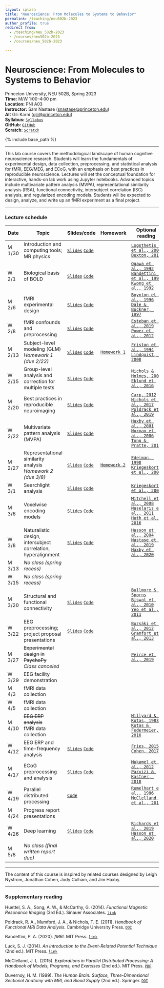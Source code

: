 ```yaml
---
layout: splash
title: "Neuroscience: From Molecules to Systems to Behavior"
permalink: /teaching/neu502b-2023
author_profile: true
redirect from:
  - /teaching/neu_502b-2023
  - /courses/neu502b-2023
  - /courses/neu_502b-2023

---
```

# Neuroscience: From Molecules to Systems to Behavior
Princeton University, NEU 502B, Spring 2023<br>
**Time:** M/W 1:00–4:00 pm<br>
**Location:** PNI A03<br>
**Instructor:** Sam Nastase ([snastase@princeton.edu](snastase@princeton.edu))<br>
**AI:** Gili Karni ([gili@princeton.edu](gili@princeton.edu))<br>
**Syllabus:** [`Syllabus`](https://docs.google.com/document/d/1JRjKDrGgjRPv-Fzc43NnibtK02tIoXBdEJIqEYeyLN0/edit?usp=sharing)<br>
**GitHub:** [`GitHub`](https://github.com/2023-NEU502b)<br>
**Scratch:** [`Scratch`](https://docs.google.com/document/d/1M1lTMpmpQ3u8yGUHTuNSHkBbMV1smjHTDjb3NFVkLew/edit?usp=sharing)

{% include base_path %}

---

This lab course covers the methodological landscape of human cognitive neuroscience research. Students will learn the fundamentals of experimental design, data collection, preprocessing, and statistical analysis for fMRI, EEG/MEG, and ECoG, with an emphasis on best practices in reproducible neuroscience. Lectures will set the conceptual foundation for interactive, hands-on lab work using Jupyter notebooks. Advanced topics include multivariate pattern analysis (MVPA), representational similarity analysis (RSA), functional connectivity, intersubject correlation (ISC) analysis, and regularized encoding models. Students will be expected to design, analyze, and write up an fMRI experiment as a final project.

---
### Lecture schedule

| Date | Topic | Slides/code | Homework | Optional reading |
| --- | --- | --- | --- | --- |
| M 1/30 | Introduction and computing tools; MR physics | [`Slides`](https://docs.google.com/presentation/d/1-z-MqUW27vwozxMoEQ8TCV6yht_TK1Bpu-JTmsORBoA/edit?usp=sharing) [`Code`](https://github.com/2023-NEU502B/neu502b-lab/blob/master/fmri-00/fmri-00-introduction.ipynb) | | [`Logothetis et al., 2001`](https://doi.org/10.1038/35084005) [`Buxton, 2013`](https://doi.org/10.1088/0034-4885/76/9/096601) |
| W 2/1 | Biological basis of BOLD | [`Slides`](https://docs.google.com/presentation/d/16vDMc79pclwT4rrTZZYsL904xbFy9BovE_Jvr0b6mwk/edit?usp=sharing) [`Code`](https://github.com/2023-NEU502B/neu502b-lab/blob/master/fmri-01/fmri-01-visualization.ipynb) | | [`Ogawa et al., 1992`](https://doi.org/10.1073/pnas.89.13.5951) [`Bandettini et al., 1992`](https://doi.org/10.1002/mrm.1910250220) [`Kwong et al., 1992`](https://doi.org/10.1073/pnas.89.12.5675) |
| M 2/6 | fMRI experimental design | [`Slides`](https://docs.google.com/presentation/d/1ezBwjRqTgxPCW60dQ6ZmTRDKlkIOWbuI_iO-FmB5e34/edit?usp=sharing) [`Code`](https://github.com/2023-NEU502B/neu502b-lab/blob/master/fmri-02/fmri-02-design.ipynb) | | [`Boynton et al., 1996`](https://doi.org/10.1523/JNEUROSCI.16-13-04207.1996) [`Dale & Buckner, 1997`](https://doi.org/10.1002/(SICI)1097-0193(1997)5:5%3C329::AID-HBM1%3E3.0.CO;2-5) |
| W 2/8 | fMRI confounds and preprocessing | [`Slides`](https://docs.google.com/presentation/d/1UrtcxPKfP_MyUkQFCcBmRHH2H4RyRoS5FjGCgszGS2k/edit?usp=sharing) [`Code`](https://github.com/2023-NEU502B/neu502b-lab/blob/master/fmri-03/fmri-03-preprocessing.ipynb) | | [`Esteban et al., 2019`](https://doi.org/10.1038/s41592-018-0235-4) [`Power et al., 2012`](https://doi.org/10.1016/j.neuroimage.2011.10.018) |
| M 2/13 | Subject-level modeling (GLM)<br>_Homework 1 (due 2/22)_ | [`Slides`](https://docs.google.com/presentation/d/1202a-QWDFQ6LSnYsVLykpJ2O16A4LwnNoAs9nAWzTTM/edit?usp=sharing) [`Code`](https://github.com/2023-NEU502B/neu502b-lab/blob/master/fmri-04/fmri-04-glm.ipynb) | [`Homework 1`](https://github.com/2023-NEU502B/neu502b-lab/blob/master/homework/homework-1.ipynb) | [`Friston et al., 1994`](https://doi.org/10.1002/hbm.460020402) [`Lindquist, 2008`](https://doi.org/10.1214/09-STS282) |
| W 2/15 | Group-level analysis and correction for multiple tests | [`Slides`](https://docs.google.com/presentation/d/1j8FfJ9nYZdqNgPujfvPQSJd49AsZaGGv1-xgGIm8ai0/edit?usp=sharing) [`Code`](https://github.com/2023-NEU502B/neu502b-lab/blob/master/fmri-05/fmri-05-group.ipynb) | | [`Nichols & Holmes, 2002`](https://doi.org/10.1002/hbm.1058) [`Eklund et al., 2016`](https://doi.org/10.1073/pnas.1602413113) |
| M 2/20 | Best practices in reproducible neuroimaging | [`Slides`](https://docs.google.com/presentation/d/1twohz2ASBGAHiL6Gm40QCpmIqwwc-Sv3WxUccvQCv5Q/edit?usp=sharing) [`Code`](https://docs.google.com/document/d/1e2EOzLgoWBtczbPj2GmIhWViEHTuIXAyvK-1LsPb-D4/edit?usp=sharing) | | [`Carp, 2012`](https://doi.org/10.1016/j.neuroimage.2012.07.004) [`Nichols et al., 2017`](https://doi.org/10.1038/nn.4500) [`Poldrack et al., 2019`](https://doi.org/10.1038/nrn.2016.167) |
| W 2/22 | Multivariate pattern analysis (MVPA) | [`Slides`](https://docs.google.com/presentation/d/1_BjJRgrtiWmdYMjb57YusPXah2q6aMb4lVp2m70tAzQ/edit?usp=sharing) [`Code`](https://github.com/2023-NEU502B/neu502b-lab/blob/master/comp-00/comp-00-mvpa.ipynb) | | [`Haxby et al., 2001`](https://doi.org/10.1126/science.1063736) [`Norman et al., 2006`](https://doi.org/10.1016/j.tics.2006.07.005) [`Tong & Pratte, 2012`](https://doi.org/10.1146/annurev-psych-120710-100412) |
| M 2/27 | Representational similarity analysis<br>_Homework 2 (due 3/8)_ | [`Slides`](https://docs.google.com/presentation/d/1ks_cn-s1qK-nw6_LTxBo3M3azdcdealQG9ofoeMNI68/edit?usp=sharing) [`Code`](https://github.com/2023-NEU502B/neu502b-lab/blob/master/comp-01/comp-01-rsa.ipynb) | [`Homework 2`](https://github.com/2023-NEU502B/neu502b-lab/blob/master/homework/homework-2.ipynb) | [`Edelman, 1998`](https://doi.org/10.1017/S0140525X98001253) [`Kriegeskorte et al., 2008`](https://doi.org/10.3389/neuro.06.004.2008) |
| W 3/1 | Searchlight analysis | [`Slides`](https://docs.google.com/presentation/d/1Fh0gdj_b65p3KcVviJyup-ewajzV4oPSLhyncln9LEM/edit?usp=sharing) [`Code`](https://github.com/2023-NEU502B/neu502b-lab/blob/master/comp-02/comp-02-searchlight.ipynb) | | [`Kriegeskorte et al., 2006`](https://doi.org/10.1073/pnas.0600244103) |
| M 3/6 | Voxelwise encoding models | [`Slides`](https://docs.google.com/presentation/d/1hb0XHSGrb2RvTLw_59TLU-RQwZFzZ6DarjSl9NJQKfw/edit?usp=sharing) [`Code`](https://github.com/2023-NEU502B/neu502b-lab/blob/master/comp-03/comp-03-encoding.ipynb) | | [`Mitchell et al., 2008`](https://doi.org/10.1126/science.1152876) [`Naselaris et al., 2011`](https://doi.org/10.1016/j.neuroimage.2010.07.073) [`Huth et al., 2016`](https://doi.org/10.1038/nature17637) |
| W 3/8 | Naturalistic design, intersubject correlation, hyperalignment | [`Slides`](https://docs.google.com/presentation/d/1r-nq0oTEOyE9Psg4v9kazrTv-aKV-lPfsT0nhRsjuNw/edit?usp=sharing) [`Code`](https://github.com/2023-NEU502B/neu502b-lab/tree/master/comp-04) | | [`Hasson et al., 2004`](https://doi.org/10.1126/science.1089506) [`Nastase et al., 2019`](https://doi.org/10.1093/scan/nsz037) [`Haxby et al., 2020`](https://doi.org/10.7554/eLife.56601) |
| M 3/13 | _No class (spring recess)_ | | | |
| W 3/15 | _No class (spring recess)_ | | | |
| M 3/20 | Structural and functional connectivity | [`Slides`](https://docs.google.com/presentation/d/1MUfBWoiBDZmzbANsiiTKaP7xCkhK-IGVZsy9K7pDP9o/edit?usp=sharing) [`Code`](https://github.com/2023-NEU502B/neu502b-lab/blob/master/fmri-06/fmri-06-fc.ipynb) | | [`Bullmore & Sporns`](https://doi.org/10.1038/nrn2575) [`Biswal et al., 2010`](https://doi.org/10.1073/pnas.0911855107) [`Yeo et al., 2011`](https://doi.org/10.1152/jn.00338.2011) |
| W 3/22 | EEG preprocessing; project proposal presentations | [`Slides`](https://docs.google.com/presentation/d/1wZOcnEH2wveMO--kIeRwv0Z05kQaLfNHjG7xDbSaDP0/edit?usp=sharing) [`Code`](https://github.com/2023-NEU502B/neu502b-lab/blob/master/elec-00/elec-00-preprocessing.ipynb) | | [`Buzsáki et al., 2012`](https://doi.org/10.1038/nrn3241) [`Gramfort et al., 2013`](https://doi.org/10.3389/fnins.2013.00267) |
| M 3/27 | ~~Experimental design in PsychoPy~~<br>_Class canceled_ | | | [`Peirce et al., 2019`](https://doi.org/10.3758/s13428-018-01193-y) |
| W 3/29 | EEG facility demonstration | | | |
| M 4/3 | fMRI data collection | | | |
| W 4/5 | fMRI data collection | | | |
| M 4/10 | ~~EEG ERP analysis~~<br>fMRI data collection | | | [`Hillyard & Kutas, 1983`](https://doi.org/10.1146/annurev.ps.34.020183.000341) [`Kutas & Federmeier, 2010`](https://doi.org/10.1146/annurev.psych.093008.131123) |
| W 4/12  | EEG ERP and time-frequency analysis | [`Slides`](https://docs.google.com/presentation/d/1GnkggLjvGLTJxtiF6ZOW435Lbtq9pyq8n9QDvuHhJb0/edit?usp=sharing) [`Code`](https://github.com/2023-NEU502B/neu502b-lab/tree/master/elec-01) | | [`Fries, 2015`](https://doi.org/10.1016/j.neuron.2015.09.034) [`Cohen, 2017`](https://doi.org/10.1016/j.tins.2017.02.004) |
| M 4/17 | ECoG preprocessing and analysis | [`Slides`](https://docs.google.com/presentation/d/1EUHqt7_IOJU1rLtHWF1ggq9gneOXE1aOr4eUZ0jsjH4/edit?usp=sharing) [`Code`](https://github.com/2023-NEU502B/neu502b-lab/blob/master/elec-02/elec-02-ecog.ipynb) | | [`Mukamel et al., 2012`](https://doi.org/10.1146/annurev-psych-120709-145401) [`Parvizi & Kastner, 2018`](https://doi.org/10.1038/s41593-018-0108-2) |
| W 4/19 | Parallel distributed processing | [`Code`](https://github.com/2023-NEU502B/neu502b-lab/blob/master/anns-00/anns-00-pdp.ipynb) | | [`Rumelhart et al., 1986`](https://doi.org/10.1038/323533a0) [`McClelland et al., 2010`](https://doi.org/10.1016/j.tics.2010.06.002) |
| M 4/24 | Progress report presentations | | | |
| W 4/26 | Deep learning | [`Slides`](https://docs.google.com/presentation/d/1vi3fxUd2BEdvjk8aeby_r9E2XTl9w9UzukAl0n6jTUM/edit?usp=sharing) [`Code`](https://github.com/2023-NEU502B/neu502b-lab/blob/master/anns-01/anns-01-deep.ipynb) | | [`Richards et al., 2019`](https://doi.org/10.1038/s41593-019-0520-2) [`Hasson et al., 2020`](https://doi.org/10.1016/j.neuron.2019.12.002) |
| M 5/8 | _No class (final written report due)_

---

The content of this course is inspired by related courses designed by Leigh Nystrom, Jonathan Cohen, Jody Culham, and Jim Haxby.

---

### Supplementary reading

Huettel, S. A., Song, A. W., & McCarthy, G. (2014). _Functional Magnetic Resonance Imaging_ (3rd Ed.). Sinauer Associates. [`link`](https://global.oup.com/academic/product/functional-magnetic-resonance-imaging-9780878936274)

Poldrack, R. A., Mumford, J. A., & Nichols, T. E. (2011). _Handbook of Functional MRI Data Analysis_. Cambridge University Press. [`DOI`](https://doi.org/10.1017/CBO9780511895029)

Bandettini, P. A. (2020). _fMRI_. MIT Press. [`link`](https://mitpress.mit.edu/9780262538039/fmri/)

Luck, S. J. (2014). _An Introduction to the Event-Related Potential Technique_ (2nd ed.). MIT Press. [`link`](https://mitpress.mit.edu/9780262621960/an-introduction-to-the-event-related-potential-technique/)

McClelland, J. L. (2015). _Explorations in Parallel Distributed Processing: A Handbook of Models, Programs, and Exercises_ (2nd ed.). MIT Press. [`PDF`](https://web.stanford.edu/group/pdplab/pdphandbook/handbook.pdf)

Duvernoy, H. M. (1999). _The Human Brain: Surface, Three-Dimensional Sectional Anatomy with MRI, and Blood Supply_ (2nd ed.). Springer. [`DOI`](https://doi.org/10.1007/978-3-7091-6792-2)
